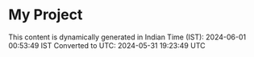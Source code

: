 # My Project

This content is dynamically generated in Indian Time (IST): 2024-06-01 00:53:49 IST
Converted to UTC: 2024-05-31 19:23:49 UTC
